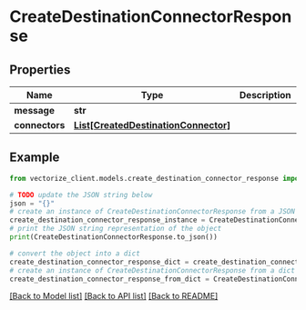 # CreateDestinationConnectorResponse


## Properties

Name | Type | Description | Notes
------------ | ------------- | ------------- | -------------
**message** | **str** |  | 
**connectors** | [**List[CreatedDestinationConnector]**](CreatedDestinationConnector.md) |  | 

## Example

```python
from vectorize_client.models.create_destination_connector_response import CreateDestinationConnectorResponse

# TODO update the JSON string below
json = "{}"
# create an instance of CreateDestinationConnectorResponse from a JSON string
create_destination_connector_response_instance = CreateDestinationConnectorResponse.from_json(json)
# print the JSON string representation of the object
print(CreateDestinationConnectorResponse.to_json())

# convert the object into a dict
create_destination_connector_response_dict = create_destination_connector_response_instance.to_dict()
# create an instance of CreateDestinationConnectorResponse from a dict
create_destination_connector_response_from_dict = CreateDestinationConnectorResponse.from_dict(create_destination_connector_response_dict)
```
[[Back to Model list]](../README.md#documentation-for-models) [[Back to API list]](../README.md#documentation-for-api-endpoints) [[Back to README]](../README.md)


